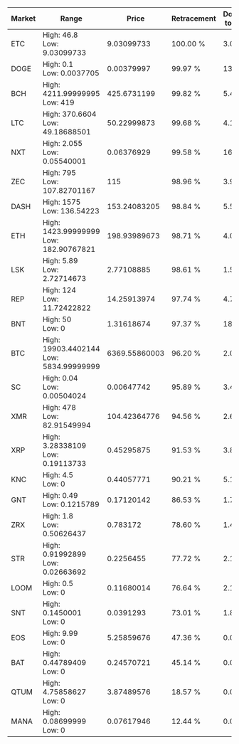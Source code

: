 | Market | Range | Price| Retracement | Doubles to 50% |
| --- | --- | --- | --- | --- |
| ETC | High: 46.8<br />Low: 9.03099733 | 9.03099733 | 100.00 % | 3.09 |
| DOGE | High: 0.1<br />Low: 0.0037705 | 0.00379997 | 99.97 % | 13.65 |
| BCH | High: 4211.99999995<br />Low: 419 | 425.6731199 | 99.82 % | 5.44 |
| LTC | High: 370.6604<br />Low: 49.18688501 | 50.22999873 | 99.68 % | 4.18 |
| NXT | High: 2.055<br />Low: 0.05540001 | 0.06376929 | 99.58 % | 16.55 |
| ZEC | High: 795<br />Low: 107.82701167 | 115 | 98.96 % | 3.93 |
| DASH | High: 1575<br />Low: 136.54223 | 153.24083205 | 98.84 % | 5.58 |
| ETH | High: 1423.99999999<br />Low: 182.90767821 | 198.93989673 | 98.71 % | 4.04 |
| LSK | High: 5.89<br />Low: 2.72714673 | 2.77108885 | 98.61 % | 1.55 |
| REP | High: 124<br />Low: 11.72422822 | 14.25913974 | 97.74 % | 4.76 |
| BNT | High: 50<br />Low: 0 | 1.31618674 | 97.37 % | 18.99 |
| BTC | High: 19903.4402144<br />Low: 5834.99999999 | 6369.55860003 | 96.20 % | 2.02 |
| SC | High: 0.04<br />Low: 0.00504024 | 0.00647742 | 95.89 % | 3.48 |
| XMR | High: 478<br />Low: 82.91549994 | 104.42364776 | 94.56 % | 2.69 |
| XRP | High: 3.28338109<br />Low: 0.19113733 | 0.45295875 | 91.53 % | 3.84 |
| KNC | High: 4.5<br />Low: 0 | 0.44057771 | 90.21 % | 5.11 |
| GNT | High: 0.49<br />Low: 0.1215789 | 0.17120142 | 86.53 % | 1.79 |
| ZRX | High: 1.8<br />Low: 0.50626437 | 0.783172 | 78.60 % | 1.47 |
| STR | High: 0.91992899<br />Low: 0.02663692 | 0.2256455 | 77.72 % | 2.10 |
| LOOM | High: 0.5<br />Low: 0 | 0.11680014 | 76.64 % | 2.14 |
| SNT | High: 0.1450001<br />Low: 0 | 0.0391293 | 73.01 % | 1.85 |
| EOS | High: 9.99<br />Low: 0 | 5.25859676 | 47.36 % | 0.00 |
| BAT | High: 0.44789409<br />Low: 0 | 0.24570721 | 45.14 % | 0.00 |
| QTUM | High: 4.75858627<br />Low: 0 | 3.87489576 | 18.57 % | 0.00 |
| MANA | High: 0.08699999<br />Low: 0 | 0.07617946 | 12.44 % | 0.00 |
